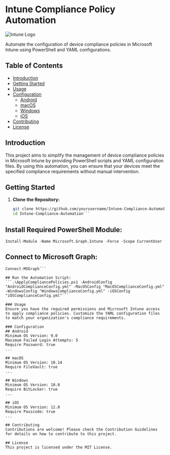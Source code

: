 # Intune Compliance Policy Automation

![Intune Logo](https://yourimagehost.com/intune-logo.png)

Automate the configuration of device compliance policies in Microsoft Intune using PowerShell and YAML configurations.

## Table of Contents

- [Introduction](#introduction)
- [Getting Started](#getting-started)
- [Usage](#usage)
- [Configuration](#configuration)
  - [Android](#android)
  - [macOS](#macos)
  - [Windows](#windows)
  - [iOS](#ios)
- [Contributing](#contributing)
- [License](#license)

## Introduction

This project aims to simplify the management of device compliance policies in Microsoft Intune by providing PowerShell scripts and YAML configuration files. By using this automation, you can ensure that your devices meet the specified compliance requirements without manual intervention.

## Getting Started

1. **Clone the Repository:**
   ```bash
   git clone https://github.com/yourusername/Intune-Compliance-Automation.git
   cd Intune-Compliance-Automation```

## Install Required PowerShell Module:
`Install-Module -Name Microsoft.Graph.Intune -Force -Scope CurrentUser`

## Connect to Microsoft Graph:
```Import-Module Microsoft.Graph.Intune
Connect-MSGraph```

## Run the Automation Script:
```.\ApplyCompliancePolicies.ps1 -AndroidConfig "AndroidComplianceConfig.yml" -MacOSConfig "MacOSComplianceConfig.yml" -WindowsConfig "WindowsComplianceConfig.yml" -iOSConfig "iOSComplianceConfig.yml"```

### Usage
Ensure you have the required permissions and Microsoft Intune access to apply compliance policies. Customize the YAML configuration files to match your organization's compliance requirements.

### Configuration
## Android
Minimum OS Version: 9.0
Maximum Failed Login Attempts: 5
Require Password: true
...

## macOS
Minimum OS Version: 10.14
Require FileVault: true
...

## Windows
Minimum OS Version: 10.0
Require BitLocker: true
...

## iOS
Minimum OS Version: 12.0
Require Passcode: true
...

## Contributing
Contributions are welcome! Please check the Contribution Guidelines for details on how to contribute to this project.

## License
This project is licensed under the MIT License.